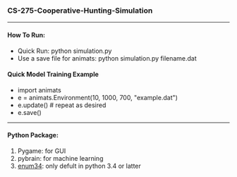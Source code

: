 ### CS-275-Cooperative-Hunting-Simulation

------------------------------------------------------------
#### How To Run:
* Quick Run: 	               python simulation.py
* Use a save file for animats: python simulation.py filename.dat

#### Quick Model Training Example
* import animats
* e = animats.Environment(10, 1000, 700, "example.dat")
* e.update() # repeat as desired
* e.save()

------------------------------------------------------------
#### Python Package:
1. Pygame: for GUI
2. pybrain: for machine learning
3. [enum34](https://pypi.python.org/pypi/enum34#downloads): only defult in python 3.4 or latter